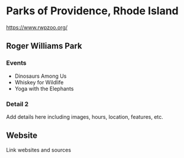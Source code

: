# Parks of Providence, Rhode Island

https://www.rwpzoo.org/

## Roger Williams Park

### Events
- Dinosaurs Among Us
- Whiskey for Wildlife
- Yoga with the Elephants

### Detail 2
Add details here including images, hours, location, features, etc.

## Website

Link websites and sources
